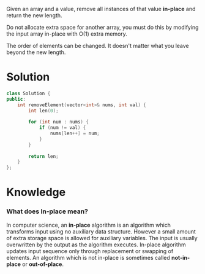 Given an array and a value, remove all instances of that value __in-place__ and return the new length.

Do not allocate extra space for another array, you must do this by modifying the input array in-place with O(1) extra memory.

The order of elements can be changed. It doesn't matter what you leave beyond the new length.

# Solution


```cpp
class Solution {
public:
    int removeElement(vector<int>& nums, int val) {
        int len(0);
        
        for (int num : nums) {
            if (num != val) {
                nums[len++] = num;
            }
        }
        
        return len;
    }
};
```

# Knowledge

### What does In-place mean?

In computer science, an __in-place__ algorithm is an algorithm which transforms input using no auxiliary data structure. However a small amount of extra storage space is allowed for auxiliary variables. The input is usually overwritten by the output as the algorithm executes. In-place algorithm updates input sequence only through replacement or swapping of elements. An algorithm which is not in-place is sometimes called __not-in-place__ or __out-of-place__.

